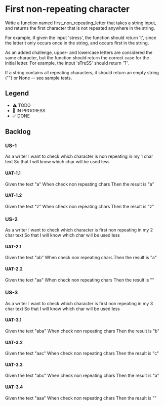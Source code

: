# First non-repeating character

Write a function named first_non_repeating_letter that takes a string input, and returns the first character that is not repeated anywhere in the string.

For example, if given the input 'stress', the function should return 't', since the letter t only occurs once in the string, and occurs first in the string.

As an added challenge, upper- and lowercase letters are considered the same character, but the function should return the correct case for the initial letter. For example, the input 'sTreSS' should return 'T'.

If a string contains all repeating characters, it should return an empty string ("") or None -- see sample tests.

## Legend
- ⚠ TODO
- 🚧 IN PROGRESS
- ✅ DONE

## Backlog

### US-1
As a writer
I want to check which character is non repeating in my 1 char text
So that I will know which char will be used less

#### UAT-1.1
Given the text "a"
When check non repeating chars
Then the result is "a"

#### UAT-1.2
Given the text "z"
When check non repeating chars
Then the result is "z"

### US-2
As a writer
I want to check which character is first non repeating in my 2 char text
So that I will know which char will be used less

#### UAT-2.1
Given the text "ab"
When check non repeating chars
Then the result is "a"

#### UAT-2.2
Given the text "aa"
When check non repeating chars
Then the result is ""

### US-3
As a writer
I want to check which character is first non repeating in my 3 char text
So that I will know which char will be used less

#### UAT-3.1
Given the text "aba"
When check non repeating chars
Then the result is "b"

#### UAT-3.2
Given the text "aac"
When check non repeating chars
Then the result is "c"

#### UAT-3.3
Given the text "abc"
When check non repeating chars
Then the result is "a"

#### UAT-3.4
Given the text "aaa"
When check non repeating chars
Then the result is ""